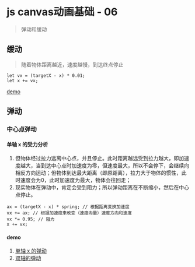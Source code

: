 # js canvas动画基础 - 06
> 弹动和缓动

## 缓动
> 随着物体距离越近，速度越慢，到达终点停止
```
let vx = (targetX - x) * 0.01;
let x += vx;
```

[demo](https://www.tomz.club/projects/2019-02/base18.html)

## 弹动
### 中心点弹动
#### 单轴 x 的受力分析
1. 但物体经过拉力远离中心点，并且停止。此时距离越远受到拉力越大，即加速度越大，当到达中心点时加速度为零，但速度最大，所以不会停下，会继续向相反方向运动；但物体到达最大距离（即原距离），拉力大于物体的惯性，此时速度会为0，此时加速度为最大，物体会往回走；
2. 现实物体在弹动中，肯定会受到阻力；所以弹动距离在不断缩小，然后在中心点停止。
```
ax = (targetX - x) * spring; // 根据距离变换加速度
vx += ax; // 根据加速度来改变（速度向量）速度方向和速度
vx *= 0.95; // 阻力
x += vx;
```

#### demo
1. [单轴 x 的弹动](https://www.tomz.club/projects/2019-02/base17.html)
2. [双轴的弹动](https://www.tomz.club/projects/2019-02/base19.html)


